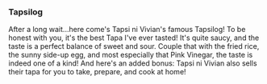 <h3>Tapsilog</h3>
After a long wait...here come's Tapsi ni Vivian's famous Tapsilog! To be honest with you, it's the best Tapa I've ever tasted! It's quite saucy, and the taste is a perfect balance of sweet and sour. Couple that with the fried rice, the sunny side-up egg, and most especially that Pink Vinegar, the taste is indeed one of a kind! And here's an added bonus: Tapsi ni Vivian also sells their tapa for you to take, prepare, and cook at home!